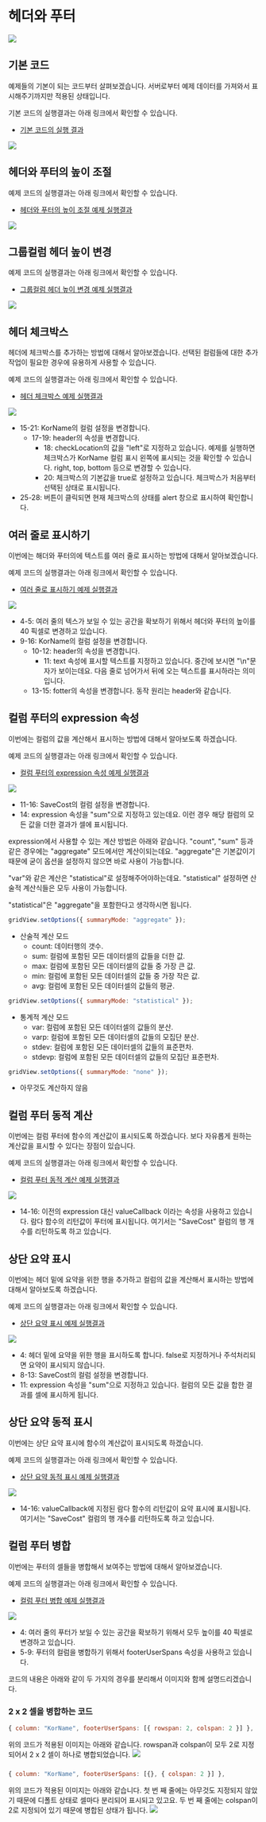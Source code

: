 # 헤더와 푸터

[![](youtube-01.jpg)](https://youtu.be/MOU27KBh4Q8)

## 기본 코드

예제들의 기본이 되는 코드부터 살펴보겠습니다.
서버로부터 예제 데이터를 가져와서 표시해주기까지만 적용된 상태입니다.

기본 코드의 실행결과는 아래 링크에서 확인할 수 있습니다.
* [기본 코드의 실행 결과](http://10bun.tv/samples/realgrid2/part-2/02/step-00.html)

![](./code-001.png)


## 헤더와 푸터의 높이 조절

예제 코드의 실행결과는 아래 링크에서 확인할 수 있습니다.
* [헤더와 푸터의 높이 조절 예제 실행결과](http://10bun.tv/samples/realgrid2/part-2/02/step-01.html)

![](./code-002.png)


## 그룹컬럼 헤더 높이 변경

예제 코드의 실행결과는 아래 링크에서 확인할 수 있습니다.
* [그룹컬럼 헤더 높이 변경 예제 실행결과](http://10bun.tv/samples/realgrid2/part-2/02/step-02.html)

![](./code-003.png)


## 헤더 체크박스

헤더에 체크박스를 추가하는 방법에 대해서 알아보겠습니다.
선택된 컬럼들에 대한 추가 작업이 필요한 경우에 유용하게 사용할 수 있습니다.

예제 코드의 실행결과는 아래 링크에서 확인할 수 있습니다.
* [헤더 체크박스 예제 실행결과](http://10bun.tv/samples/realgrid2/part-2/02/step-03.html)

![](./code-004.png)
* 15-21: KorName의 컬럼 설정을 변경합니다.
  * 17-19: header의 속성을 변경합니다.
    * 18: checkLocation의 값을 "left"로 지정하고 있습니다. 예제를 실행하면 체크박스가 KorName 컬럼 표시 왼쪽에 표시되는 것을 확인할 수 있습니다. right, top, bottom 등으로 변경할 수 있습니다.
    * 20: 체크박스의 기본값을 true로 설정하고 있습니다. 체크박스가 처음부터 선택된 상태로 표시됩니다.
* 25-28: 버튼이 클릭되면 현재 체크박스의 상태를 alert 창으로 표시하여 확인합니다.


## 여러 줄로 표시하기

이번에는 해더와 푸터의에 텍스트를 여러 줄로 표시하는 방법에 대해서 알아보겠습니다.

예제 코드의 실행결과는 아래 링크에서 확인할 수 있습니다.
* [여러 줄로 표시하기 예제 실행결과](http://10bun.tv/samples/realgrid2/part-2/02/step-04.html)

![](./code-005.png)
* 4-5: 여러 줄의 텍스가 보일 수 있는 공간을 확보하기 위해서 헤더와 푸터의 높이를 40 픽셀로 변경하고 있습니다.
* 9-16: KorName의 컬럼 설정을 변경합니다.
  * 10-12: header의 속성을 변경합니다.
    * 11: text 속성에 표시할 텍스트를 지정하고 있습니다. 중간에 보시면 "\n"문자가 보이는데요. 다음 줄로 넘어가서 뒤에 오는 텍스트를 표시하라는 의미입니다.
  * 13-15: fotter의 속성을 변경합니다. 동작 원리는 header와 같습니다.


## 컬럼 푸터의 expression 속성

이번에는 컬럼의 값을 계산해서 표시하는 방법에 대해서 알아보도록 하겠습니다.

예제 코드의 실행결과는 아래 링크에서 확인할 수 있습니다.
* [컬럼 푸터의 expression 속성 예제 실행결과](http://10bun.tv/samples/realgrid2/part-2/02/step-05.html)

![](./code-006.png)
* 11-16: SaveCost의 컬럼 설정을 변경합니다.
* 14: expression 속성을 "sum"으로 지정하고 있는데요. 이런 경우 해당 컬럼의 모든 값을 더한 결과가 셀에 표시됩니다.

expression에서 사용할 수 있는 계산 방법은 아래와 같습니다. 
"count", "sum" 등과 같은 경우에는 "aggregate" 모드에서만 계산이되는데요.
"aggregate"은 기본값이기 때문에 굳이 옵션을 설정하지 않으면 바로 사용이 가능합니다.

"var"와 같은 계산은 "statistical"로 설정해주어야하는데요.
"statistical" 설정하면 산술적 계산식들은 모두 사용이 가능합니다.

"statistical"은 "aggregate"을 포함한다고 생각하시면 됩니다.

``` js
gridView.setOptions({ summaryMode: "aggregate" });
```
* 산술적 계산 모드
  * count: 데이터행의 갯수.
  * sum: 컬럼에 포함된 모든 데이터셀의 값들을 더한 값.
  * max: 컬럼에 포함된 모든 데이터셀의 값들 중 가장 큰 값.
  * min: 컬럼에 포함된 모든 데이터셀의 값들 중 가장 작은 값.
  * avg: 컬럼에 포함된 모든 데이터셀의 값들의 평균.

``` js
gridView.setOptions({ summaryMode: "statistical" });
```
* 통계적 계산 모드
  * var: 컬럼에 포함된 모든 데이터셀의 값들의 분산.
  * varp: 컬럼에 포함된 모든 데이터셀의 값들의 모집단 분산.
  * stdev: 컬럼에 포함된 모든 데이터셀의 값들의 표준편차.
  * stdevp: 컬럼에 포함된 모든 데이터셀의 값들의 모집단 표준편차.

``` js
gridView.setOptions({ summaryMode: "none" });
```
* 아무것도 계산하지 않음


## 컬럼 푸터 동적 계산

이번에는 컬럼 푸터에 함수의 계산값이 표시되도록 하겠습니다.
보다 자유롭게 원하는 계산값을 표시할 수 있다는 장점이 있습니다.

예제 코드의 실행결과는 아래 링크에서 확인할 수 있습니다.
* [컬럼 푸터 동적 계산 예제 실행결과](http://10bun.tv/samples/realgrid2/part-2/02/step-06.html)

![](./code-007.png)
* 14-16: 이전의 expression 대신 valueCallback 이라는 속성을 사용하고 있습니다.
람다 함수의 리턴값이 푸터에 표시됩니다. 여기서는 "SaveCost" 컬럼의 행 개수를 리턴하도록 하고 있습니다.


## 상단 요약 표시

이번에는 헤더 밑에 요약을 위한 행을 추가하고 컬럼의 값을 계산해서 표시하는 방법에 대해서 알아보도록 하겠습니다.

예제 코드의 실행결과는 아래 링크에서 확인할 수 있습니다.
* [상단 요약 표시 예제 실행결과](http://10bun.tv/samples/realgrid2/part-2/02/step-07.html)

![](./code-008.png)
* 4: 헤더 밑에 요약을 위한 행을 표시하도록 합니다. false로 지정하거나 주석처리되면 요약이 표시되지 않습니다.
* 8-13: SaveCost의 컬럼 설정을 변경합니다.
* 11: expression 속성을 "sum"으로 지정하고 있습니다. 컬럼의 모든 값을 합한 결과를 셀에 표시하게 됩니다.


## 상단 요약 동적 표시

이번에는 상단 요약 표시에 함수의 계산값이 표시되도록 하겠습니다.

예제 코드의 실행결과는 아래 링크에서 확인할 수 있습니다.
* [상단 요약 동적 표시 예제 실행결과](http://10bun.tv/samples/realgrid2/part-2/02/step-08.html)

![](./code-009.png)
* 14-16: valueCallback에 지정된 람다 함수의 리턴값이 요약 표시에 표시됩니다. 여기서는 "SaveCost" 컬럼의 행 개수를 리턴하도록 하고 있습니다.


## 컬럼 푸터 병합

이번에는 푸터의 셀들을 병합해서 보여주는 방법에 대해서 알아보겠습니다.

예제 코드의 실행결과는 아래 링크에서 확인할 수 있습니다.
* [컬럼 푸터 병합 예제 실행결과](http://10bun.tv/samples/realgrid2/part-2/02/step-09.html)

![](./code-010.png)
* 4: 여러 줄의 푸터가 보일 수 있는 공간을 확보하기 위해서 모두 높이를 40 픽셀로 변경하고 있습니다.
* 5-9: 푸터의 컬럼을 병합하기 위해서 footerUserSpans 속성을 사용하고 있습니다.

코드의 내용은 아래와 같이 두 가지의 경우를 분리해서 이미지와 함께 설명드리겠습니다.

### 2 x 2 셀을 병합하는 코드

``` js
{ column: "KorName", footerUserSpans: [{ rowspan: 2, colspan: 2 }] },
```

위의 코드가 적용된 이미지는 아래와 같습니다.
rowspan과 colspan이 모두 2로 지정되어서 2 x 2 셀이 하나로 병합되었습니다.
![](./pic-1.png)

###

``` js
{ column: "KorName", footerUserSpans: [{}, { colspan: 2 }] },
```

위의 코드가 적용된 이미지는 아래와 같습니다.
첫 번 째 줄에는 아무것도 지정되지 않았기 때문에 디폴트 상태로 셀마다 분리되어 표시되고 있고요.
두 번 째 줄에는 colspan이 2로 지정되어 있기 때문에 병합된 상태가 됩니다.
![](./pic-2.png)
